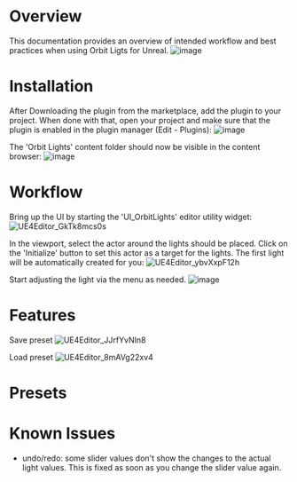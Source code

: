 # Overview
This documentation provides an overview of intended workflow and best practices when using Orbit Ligts for Unreal.
![image](https://user-images.githubusercontent.com/63724445/210605095-0167c31e-3a10-4f79-b37d-da2582401bd9.png)


# Installation
After Downloading the plugin from the marketplace, add the plugin to your project. When done with that, open your project and make sure that the plugin is enabled in the plugin manager (Edit - Plugins):
![image](https://user-images.githubusercontent.com/63724445/210607391-7a9ac921-1cfd-4476-847e-329b73f02705.png)

The 'Orbit Lights' content folder should now be visible in the content browser:
![image](https://user-images.githubusercontent.com/63724445/210607920-f4c35f1a-d667-4948-8ae7-9a6197b68a7c.png)


# Workflow
Bring up the UI by starting the 'UI_OrbitLights' editor utility widget:
![UE4Editor_GkTk8mcs0s](https://user-images.githubusercontent.com/63724445/210610047-b2ad139c-772c-4749-b465-0f531f3d143c.gif)

In the viewport, select the actor around the lights should be placed. Click on the 'Initialize' button to set this actor as a target for the lights. The first light will be automatically created for you:
![UE4Editor_ybvXxpF12h](https://user-images.githubusercontent.com/63724445/210610206-c284e30a-4f0e-422e-af58-4d0102264542.gif)

Start adjusting the light via the menu as needed.
![image](https://user-images.githubusercontent.com/63724445/210875495-d66e6472-a2aa-47d5-9d24-4945eab32902.png)


# Features
Save preset
![UE4Editor_JJrfYvNIn8](https://user-images.githubusercontent.com/63724445/210876488-4e9c1a73-7ff3-4801-a53d-2342e2d73ebf.gif)


Load preset
![UE4Editor_8mAVg22xv4](https://user-images.githubusercontent.com/63724445/210876510-c2ad9278-a53e-4d2e-820c-31597aecf195.gif)


# Presets


# Known Issues
- undo/redo: some slider values don't show the changes to the actual light values. This is fixed as soon as you change the slider value again.
